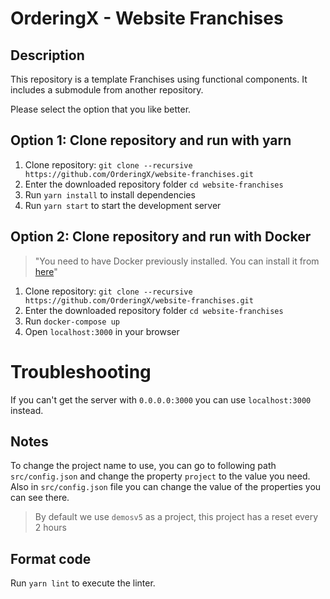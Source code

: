 # OrderingX - Website Franchises

## Description

This repository is a template Franchises using functional components. It includes a submodule from another repository.

Please select the option that you like better.

## Option 1: Clone repository and run with yarn

1. Clone repository: `git clone --recursive https://github.com/OrderingX/website-franchises.git`
2. Enter the downloaded repository folder `cd website-franchises`
3. Run `yarn install` to install dependencies
4. Run `yarn start` to start the development server

## Option 2: Clone repository and run with Docker
> "You need to have Docker previously installed. You can install it from [here](https://docs.docker.com/engine/install/)"

1. Clone repository: `git clone --recursive https://github.com/OrderingX/website-franchises.git`
2. Enter the downloaded repository folder `cd website-franchises`
3. Run `docker-compose up`
4. Open `localhost:3000` in your browser

# Troubleshooting

If you can't get the server with `0.0.0.0:3000` you can use `localhost:3000` instead.

## Notes

To change the project name to use, you can go to following path `src/config.json` and change the property `project` to the value you need.
Also in `src/config.json` file you can change the value of the properties you can see there.

> By default we use `demosv5` as a project, this project has a reset every 2 hours

## Format code

Run `yarn lint` to execute the linter.
